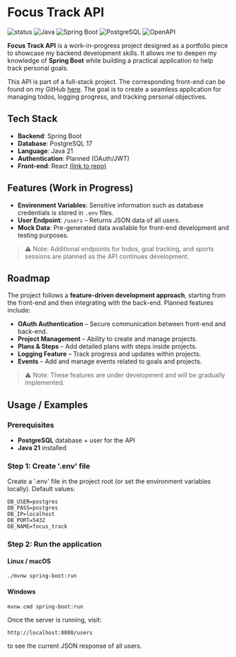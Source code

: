 

# Focus Track API

![status](https://img.shields.io/badge/status-WIP-yellow)
![Java](https://img.shields.io/badge/Java-21-blue) 
![Spring Boot](https://img.shields.io/badge/Spring_Boot-3.5.6-brightgreen)
![PostgreSQL](https://img.shields.io/badge/PostgreSQL-17-blue)
![OpenAPI](https://img.shields.io/badge/OpenAPI-3.0-orange)

**Focus Track API** is a work-in-progress project designed as a portfolio piece to showcase my backend development skills. It allows me to deepen my knowledge of **Spring Boot** while building a practical application to help track personal goals.  

This API is part of a full-stack project. The corresponding front-end can be found on my GitHub [here](https://github.com/cstefc/focus_track_ui). The goal is to create a seamless application for managing todos, logging progress, and tracking personal objectives.
## Tech Stack

- **Backend**: Spring Boot  
- **Database**: PostgreSQL 17
- **Language**: Java 21  
- **Authentication**: Planned (OAuth/JWT)  
- **Front-end**: React [(link to repo)](https://github.com/cstefc/focus_track_ui)
## Features (Work in Progress)

- **Environment Variables**: Sensitive information such as database credentials is stored in `.env` files.  
- **User Endpoint**: `/users` – Returns JSON data of all users.  
- **Mock Data**: Pre-generated data available for front-end development and testing purposes.  

> ⚠️ Note: Additional endpoints for todos, goal tracking, and sports sessions are planned as the API continues development.
## Roadmap

The project follows a **feature-driven development approach**, starting from the front-end and then integrating with the back-end. Planned features include:

- **OAuth Authentication** – Secure communication between front-end and back-end.  
- **Project Management** – Ability to create and manage projects.  
- **Plans & Steps** – Add detailed plans with steps inside projects.  
- **Logging Feature** – Track progress and updates within projects.  
- **Events** – Add and manage events related to goals and projects.

> ⚠️ Note: These features are under development and will be gradually implemented.
## Usage / Examples

### Prerequisites
- **PostgreSQL** database + user for the API  
- **Java 21** installed  

### Step 1: Create '.env' file
Create a '.env' file in the project root (or set the environment variables locally). Default values:

```
DB_USER=postgres
DB_PASS=postgres
DB_IP=localhost
DB_PORT=5432
DB_NAME=focus_track
```

### Step 2: Run the application

#### Linux / macOS
```
./mvnw spring-boot:run
```

#### Windows
```
mvnw.cmd spring-boot:run
```

Once the server is running, visit:

```
http://localhost:8080/users
```

to see the current JSON response of all users.
